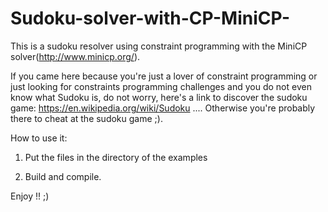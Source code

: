 # Sudoku-solver-with-CP-MiniCP-
This is a sudoku resolver using constraint programming with the MiniCP solver(http://www.minicp.org/).

If you came here because you're just a lover of constraint programming or just looking for constraints programming challenges and you do not even know what Sudoku is, do not worry, here's a link to discover the sudoku game: https://en.wikipedia.org/wiki/Sudoku .... Otherwise you're probably there to cheat at the sudoku game ;).

How to use it:
1) Put the files in the directory of the examples 

2) Build and compile.

Enjoy !! ;)
